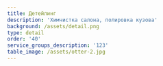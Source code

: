 ```yaml
---
title: Детейлинг
description: 'Химчистка салона, полировка кузова'
background: /assets/detail.png
type: detail
order: '40'
service_groups_description: '123'
table_image: /assets/otter-2.jpg
---
```


